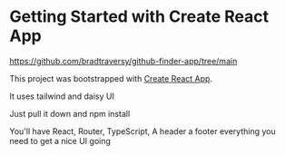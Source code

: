 # Getting Started with Create React App

https://github.com/bradtraversy/github-finder-app/tree/main

This project was bootstrapped with [Create React App](https://github.com/facebook/create-react-app).

It uses tailwind and daisy UI

Just pull it down and npm install

You'll have React, Router, TypeScript, A header a footer everything you need to get a nice UI going
